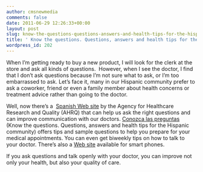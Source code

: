 ```yaml
---
author: cmsnewmedia
comments: false
date: 2011-06-29 12:26:33+00:00
layout: post
slug: know-the-questions-questions-answers-and-health-tips-for-the-hispanic-community
title: ' Know the questions. Questions, answers and health tips for the Hispanic community'
wordpress_id: 202
---
```


When I’m getting ready to buy a new product, I will look for the clerk at the store and ask all kinds of questions.  However, when I see the doctor, I find that I don’t ask questions because I’m not sure what to ask, or I’m too embarrassed to ask. Let’s face it, many in our Hispanic community prefer to ask a coworker, friend or even a family member about health concerns or treatment advice rather than going to the doctor. 

Well, now there’s a  [Spanish Web site](http://www.ahrq.gov/preguntas) by the Agency for Healthcare Research and Quality (AHRQ) that can help us ask the right questions and can improve communication with our doctors. [Conozca las preguntas](http://www.ahrq.gov/preguntas) (Know the questions. Questions, answers and health tips for the Hispanic community) offers tips and sample questions to help you prepare for your medical appointments. You can even get biweekly tips on how to talk to your doctor. There’s also a [Web site](http://4in.fo/Y9SAwg) available for smart phones.

If you ask questions and talk openly with your doctor, you can improve not only your health, but also your quality of care.  
